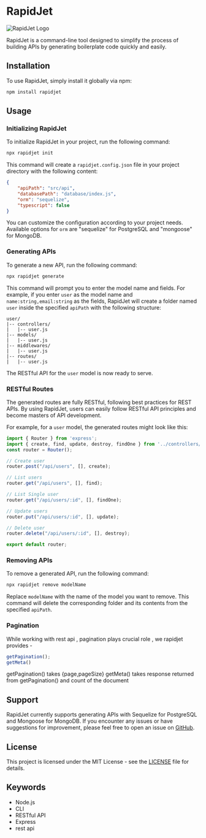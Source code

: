 # RapidJet

![RapidJet Logo](https://github.com/webdev-narayan/rapidjet/blob/master/Rapid.png)


RapidJet is a command-line tool designed to simplify the process of building APIs by generating boilerplate code quickly and easily.

## Installation

To use RapidJet, simply install it globally via npm:

```bash
npm install rapidjet
```

## Usage

### Initializing RapidJet

To initialize RapidJet in your project, run the following command:

```bash
npx rapidjet init
```

This command will create a `rapidjet.config.json` file in your project directory with the following content:

```json
{
    "apiPath": "src/api",
    "databasePath": "database/index.js",
    "orm": "sequelize",
    "typescript": false
}
```

You can customize the configuration according to your project needs. Available options for `orm` are "sequelize" for PostgreSQL and "mongoose" for MongoDB.

### Generating APIs

To generate a new API, run the following command:

```bash
npx rapidjet generate
```

This command will prompt you to enter the model name and fields. For example, if you enter `user` as the model name and `name:string,email:string` as the fields, RapidJet will create a folder named `user` inside the specified `apiPath` with the following structure:

```
user/
|-- controllers/
|   |-- user.js
|-- models/
|   |-- user.js
|-- middlewares/
|   |-- user.js
|-- routes/
|   |-- user.js
```

The RESTful API for the `user` model is now ready to serve.

### RESTful Routes

The generated routes are fully RESTful, following best practices for REST APIs. By using RapidJet, users can easily follow RESTful API principles and become masters of API development.

For example, for a `user` model, the generated routes might look like this:
```javascript
import { Router } from 'express';
import { create, find, update, destroy, findOne } from '../controllers/user.js';
const router = Router();

// Create user
router.post("/api/users", [], create);

// List users
router.get("/api/users", [], find);

// List Single user
router.get("/api/users/:id", [], findOne);

// Update users
router.put("/api/users/:id", [], update);

// Delete user
router.delete("/api/users/:id", [], destroy);

export default router;
```


### Removing APIs

To remove a generated API, run the following command:

```bash
npx rapidjet remove modelName
```

Replace `modelName` with the name of the model you want to remove. This command will delete the corresponding folder and its contents from the specified `apiPath`.


### Pagination
While working with rest api , pagination plays crucial role , we rapidjet provides -
```javascript
getPagination(); 
getMeta()
```
getPagination() takes {page,pageSize}
getMeta() takes response returned from getPagination() and count of the document
## Support

RapidJet currently supports generating APIs with Sequelize for PostgreSQL and Mongoose for MongoDB. If you encounter any issues or have suggestions for improvement, please feel free to open an issue on [GitHub](https://github.com/webdev-narayan/RapidJet).

## License

This project is licensed under the MIT License - see the [LICENSE](LICENSE) file for details.

## Keywords
- Node.js
- CLI
- RESTful API
- Express
- rest api

